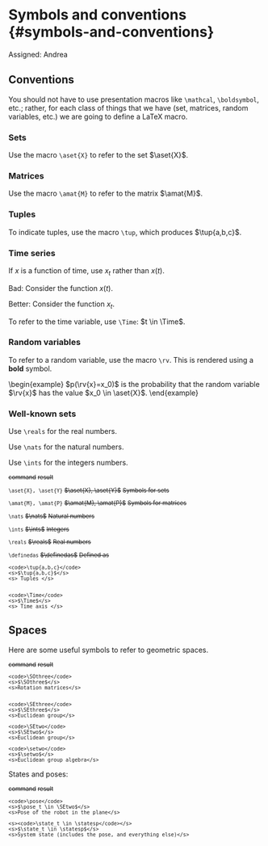 # Symbols and conventions {#symbols-and-conventions}

Assigned: Andrea

## Conventions

You should not have to use presentation macros like `\mathcal`, `\boldsymbol`, etc.;
rather, for each class of things that we have (set, matrices, random variables, etc.)
we are going to define a LaTeX macro.

### Sets

Use the macro `\aset{X}` to refer to the set $\aset{X}$.

### Matrices

Use the macro `\amat{M}` to refer to the matrix $\amat{M}$.

### Tuples

To indicate tuples, use the macro `\tup`, which produces $\tup{a,b,c}$.

### Time series

If $x$ is a function of time, use $x_t$ rather than $x(t)$.

Bad: Consider the function $x(t)$.

Better: Consider the function $x_t$.

To refer to the time variable, use `\Time`: $t \in \Time$.

### Random variables

To refer to a random variable, use the macro `\rv`.
This is rendered using a **bold** symbol.

\begin{example}
$p(\rv{x}=x_0)$ is the probability that the random variable
$\rv{x}$ has the value $x_0 \in \aset{X}$.
\end{example}

### Well-known sets

Use `\reals` for the real numbers.

Use `\nats` for the natural numbers.

Use `\ints` for the integers numbers.


<col3 figure-id='tab:symbols' figure-caption="Basic symbols" class='symbols labels-row1'>
  <s>command</s>
  <s>result</s>
  <s></s>

  <code>\aset{X}, \aset{Y}</code>
  <s>$\aset{X}, \aset{Y}$</s>
  <s>Symbols for sets</s>

  <code>\amat{M}, \amat{P}</code>
  <s>$\amat{M}, \amat{P}$</s>
  <s>Symbols for matrices</s>

  <code>\nats</code>
  <s>$\nats$</s>
  <s>Natural numbers</s>

  <code>\ints</code>
  <s>$\ints$</s>
  <s>Integers</s>

  <code>\reals</code>
  <s>$\reals$</s>
  <s>Real numbers</s>

  <code>\definedas</code>
  <s>$\definedas$</s>
  <s> Defined as </s>


    <code>\tup{a,b,c}</code>
    <s>$\tup{a,b,c}$</s>
    <s> Tuples </s>


    <code>\Time</code>
    <s>$\Time$</s>
    <s> Time axis </s>

</col3>


## Spaces

Here are some useful symbols to refer to geometric spaces.

<col3 figure-id='tab:spaces' figure-caption="Spaces" class='symbols labels-row1'>
    <s>command</s>
    <s>result</s>
    <s></s>

    <code>\SOthree</code>
    <s>$\SOthree$</s>
    <s>Rotation matrices</s>


    <code>\SEthree</code>
    <s>$\SEthree$</s>
    <s>Euclidean group</s>

    <code>\SEtwo</code>
    <s>$\SEtwo$</s>
    <s>Euclidean group</s>

    <code>\setwo</code>
    <s>$\setwo$</s>
    <s>Euclidean group algebra</s>
</col3>

States and poses:

<col3 figure-id='tab:states' figure-caption="Poses and states" class='symbols labels-row1'>
    <s>command</s>
    <s>result</s>
    <s></s>

    <code>\pose</code>
    <s>$\pose_t \in \SEtwo$</s>
    <s>Pose of the robot in the plane</s>

    <s><code>\state_t \in \statesp</code></s>
    <s>$\state_t \in \statesp$</s>
    <s>System state (includes the pose, and everything else)</s>
</col3>


<style>
.symbols {
    font-size: smaller;
}
.symbols td {
    text-align: left;
}
</style>
